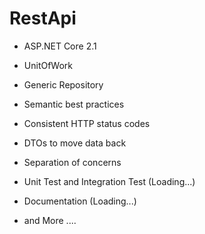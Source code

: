 # RestApi

- ASP.NET Core 2.1

- UnitOfWork
- Generic Repository
- Semantic best practices
- Consistent HTTP status codes
- DTOs to move data back
- Separation of concerns
- Unit Test and Integration Test (Loading...)
- Documentation (Loading...)
- and More ....
